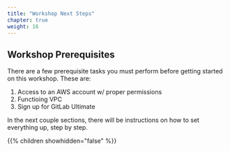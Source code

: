 ```yaml
---
title: "Workshop Next Steps"
chapter: true
weight: 16
---
```


## Workshop Prerequisites

There are a few prerequisite tasks you must perform before getting started on this workshop. These are:

1. Access to an AWS account w/ proper permissions
1. Functioing VPC 
1. Sign up for GitLab Ultimate

In the next couple sections, there will be instructions on how to set everything up, step by step.

{{% children showhidden="false" %}}